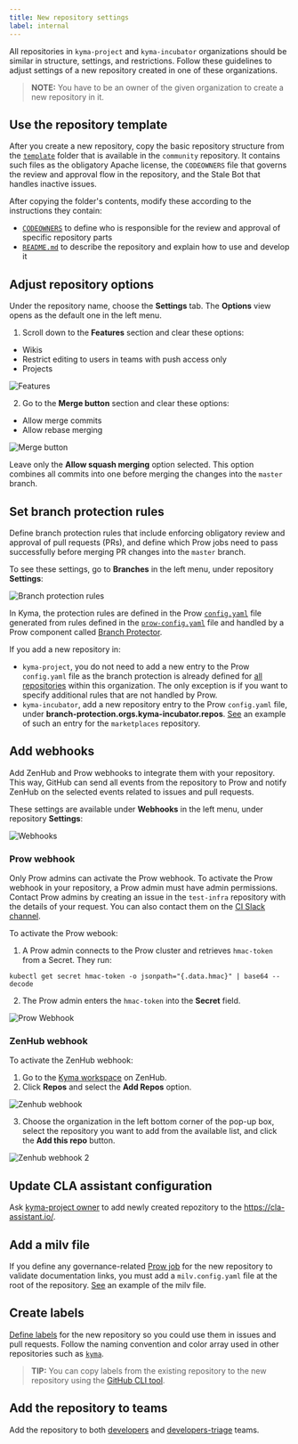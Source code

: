 ```yaml
---
title: New repository settings
label: internal
---
```


All repositories in `kyma-project` and `kyma-incubator` organizations should be similar in structure, settings, and restrictions. Follow these guidelines to adjust settings of a new repository created in one of these organizations.

> **NOTE:** You have to be an owner of the given organization to create a new repository in it.

## Use the repository template

After you create a new repository, copy the basic repository structure from the [`template`](https://github.com/kyma-project/community/tree/master/guidelines/repository-guidelines/repository-template) folder that is available in the `community` repository. It contains such files as the obligatory Apache license, the `CODEOWNERS` file that governs the review and approval flow in the repository, and the Stale Bot that handles inactive issues.

After copying the folder's contents, modify these according to the instructions they contain:
- [`CODEOWNERS`](https://github.com/kyma-project/community/tree/master/guidelines/repository-guidelines/repository-template/CODEOWNERS) to define who is responsible for the review and approval of specific repository parts
- [`README.md`](https://github.com/kyma-project/community/tree/master/guidelines/repository-guidelines/repository-template/README.md) to describe the repository and explain how to use and develop it

## Adjust repository options

Under the repository name, choose the **Settings** tab. The **Options** view opens as the default one in the left menu.

1. Scroll down to the **Features** section and clear these options:
- Wikis
- Restrict editing to users in teams with push access only
- Projects

![Features](./assets/features.png)

2. Go to the **Merge button** section and clear these options:
- Allow merge commits
- Allow rebase merging

![Merge button](./assets/merge-button.png)

Leave only the **Allow squash merging** option selected. This option combines all commits into one before merging the changes into the `master` branch.

## Set branch protection rules

Define branch protection rules that include enforcing obligatory review and approval of pull requests (PRs), and define which Prow jobs need to pass successfully before merging PR changes into the `master` branch.

To see these settings, go to **Branches** in the left menu, under repository **Settings**:

![Branch protection rules](./assets/branch-protection-rules.png)

In Kyma, the protection rules are defined in the Prow [`config.yaml`](https://github.com/kyma-project/test-infra/blob/master/prow/config.yaml) file generated from rules defined in the [`prow-config.yaml`](https://github.com/kyma-project/test-infra/blob/master/templates/templates/prow-config.yaml) file and handled by a Prow component called [Branch Protector](https://github.com/kyma-project/test-infra/blob/master/docs/prow/prow-architecture.md#branch-protector).

If you add a new repository in:
- `kyma-project`, you do not need to add a new entry to the Prow `config.yaml` file as the branch protection is already defined for [all repositories](https://github.com/kyma-project/test-infra/blob/master/prow/config.yaml#L380) within this organization. The only exception is if you want to specify additional rules that are not handled by Prow.
- `kyma-incubator`, add a new repository entry to the Prow `config.yaml` file, under **branch-protection.orgs.kyma-incubator.repos**. [See](https://github.com/kyma-project/test-infra/blob/master/templates/templates/prow-config.yaml) an example of such an entry for the `marketplaces` repository.

## Add webhooks

Add ZenHub and Prow webhooks to integrate them with your repository. This way, GitHub can send all events from the repository to Prow and notify ZenHub on the selected events related to issues and pull requests.

These settings are available under **Webhooks** in the left menu, under repository **Settings**:

![Webhooks](./assets/webhooks.png)

### Prow webhook

Only Prow admins can activate the Prow webhook. To activate the Prow webhook in your repository, a Prow admin must have admin permissions. Contact Prow admins by creating an issue in the `test-infra` repository with the details of your request. You can also contact them on the [CI Slack channel](https://kyma-community.slack.com/messages/CD1C8PK1B/).

To activate the Prow webook:
1. A Prow admin connects to the Prow cluster and retrieves `hmac-token` from a Secret. They run:
```
kubectl get secret hmac-token -o jsonpath="{.data.hmac}" | base64 --decode
```
2. The Prow admin enters the `hmac-token` into the **Secret** field.

![Prow Webhook](./assets/prow-webhook.png)

### ZenHub webhook

To activate the ZenHub webhook:
1. Go to the [Kyma workspace](https://app.zenhub.com/workspaces/kyma---all-repositories-5b6d5985084045741e744dea/board?repos=139590616,139590577,139847219,139590666,139590641,147495537,151691065,146318286,157188288,156510564,167399060,169101295,171673731,150745068,167146343,165843160,170300585,186589820,188835954) on ZenHub.
2. Click **Repos** and select the **Add Repos** option.

![Zenhub webhook](./assets/zenhub-webhook.png)

3. Choose the organization in the left bottom corner of the pop-up box, select the repository you want to add from the available list, and click the **Add this repo** button.

![Zenhub webhook 2](./assets/zenhub-webhook-2.png)

## Update CLA assistant configuration

Ask [kyma-project owner](https://github.com/orgs/kyma-project/people) to add newly created repozitory to the https://cla-assistant.io/.

## Add a milv file

If you define any governance-related [Prow job](https://github.com/kyma-project/test-infra/blob/master/prow/jobs/) for the new repository to validate documentation links, you must add a `milv.config.yaml` file at the root of the repository. [See](https://github.com/kyma-project/test-infra/blob/master/milv.config.yaml) an example of the milv file.

## Create labels

[Define labels](https://help.github.com/en/articles/creating-a-label) for the new repository so you could use them in issues and pull requests. Follow the naming convention and color array used in other repositories such as [`kyma`](https://github.com/kyma-project/kyma/labels).

> **TIP:** You can copy labels from the existing repository to the new repository using the [GitHub CLI tool](https://github.com/jvandemo/copy-github-labels-cli).

## Add the repository to teams
Add the repository to both [developers](https://github.com/orgs/kyma-project/teams/developers/repositories) and [developers-triage](https://github.com/orgs/kyma-project/teams/developers-triage/repositories) teams.

